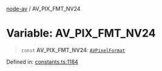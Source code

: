 [node-av](../globals.md) / AV\_PIX\_FMT\_NV24

# Variable: AV\_PIX\_FMT\_NV24

> `const` **AV\_PIX\_FMT\_NV24**: [`AVPixelFormat`](../type-aliases/AVPixelFormat.md)

Defined in: [constants.ts:1184](https://github.com/seydx/av/blob/f8631fc881b394300b1479f511d55cf1c370a87f/src/constants/constants.ts#L1184)
